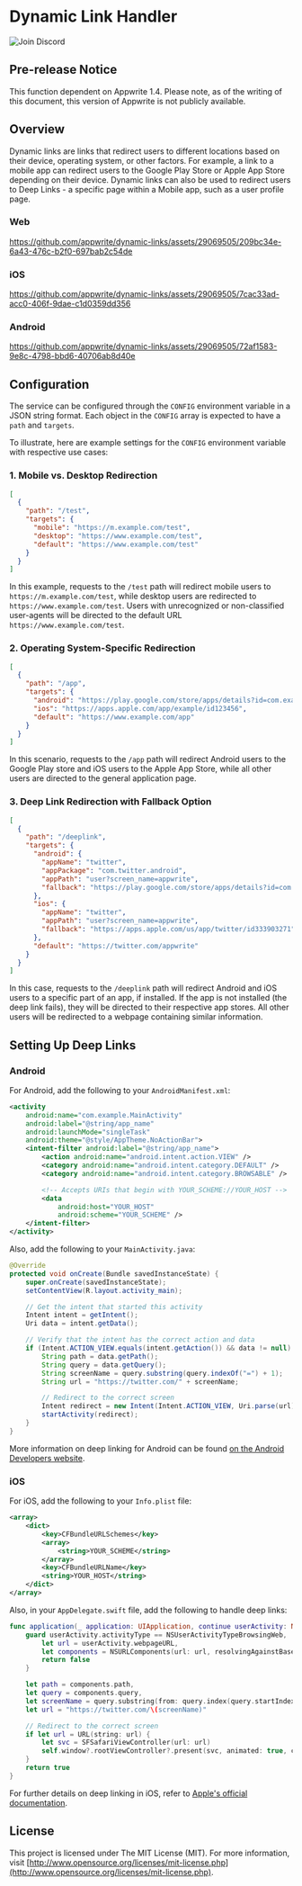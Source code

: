# Dynamic Link Handler

![Join Discord](https://img.shields.io/discord/564160730845151244)

## **Pre-release Notice**

This function dependent on Appwrite 1.4. Please note, as of the writing of this document, this version of Appwrite is not publicly available.

## Overview

Dynamic links are links that redirect users to different locations based on their device, operating system, or other factors. For example, a link to a mobile app can redirect users to the Google Play Store or Apple App Store depending on their device. Dynamic links can also be used to redirect users to Deep Links - a specific page within a Mobile app, such as a user profile page.

### Web
https://github.com/appwrite/dynamic-links/assets/29069505/209bc34e-6a43-476c-b2f0-697bab2c54de

### iOS
https://github.com/appwrite/dynamic-links/assets/29069505/7cac33ad-acc0-406f-9dae-c1d0359dd356


### Android
https://github.com/appwrite/dynamic-links/assets/29069505/72af1583-9e8c-4798-bbd6-40706ab8d40e


## Configuration

The service can be configured through the `CONFIG` environment variable in a JSON string format. Each object in the `CONFIG` array is expected to have a `path` and `targets`.

To illustrate, here are example settings for the `CONFIG` environment variable with respective use cases:

### 1. Mobile vs. Desktop Redirection

```json
[
  {
    "path": "/test",
    "targets": {
      "mobile": "https://m.example.com/test",
      "desktop": "https://www.example.com/test",
      "default": "https://www.example.com/test"
    }
  }
]
```
In this example, requests to the `/test` path will redirect mobile users to `https://m.example.com/test`, while desktop users are redirected to `https://www.example.com/test`. Users with unrecognized or non-classified user-agents will be directed to the default URL `https://www.example.com/test`.

### 2. Operating System-Specific Redirection

```json
[
  {
    "path": "/app",
    "targets": {
      "android": "https://play.google.com/store/apps/details?id=com.example",
      "ios": "https://apps.apple.com/app/example/id123456",
      "default": "https://www.example.com/app"
    }
  }
]
```
In this scenario, requests to the `/app` path will redirect Android users to the Google Play store and iOS users to the Apple App Store, while all other users are directed to the general application page.

### 3. Deep Link Redirection with Fallback Option

```json
[
  {
    "path": "/deeplink",
    "targets": {
      "android": {
        "appName": "twitter",
        "appPackage": "com.twitter.android",
        "appPath": "user?screen_name=appwrite",
        "fallback": "https://play.google.com/store/apps/details?id=com.twitter.android"
      },
      "ios": {
        "appName": "twitter",
        "appPath": "user?screen_name=appwrite",
        "fallback": "https://apps.apple.com/us/app/twitter/id333903271"
      },
      "default": "https://twitter.com/appwrite"
    }
  }
]
```
In this case, requests to the `/deeplink` path will redirect Android and iOS users to a specific part of an app, if installed. If the app is not installed (the deep link fails), they will be directed to their respective app stores. All other users will be redirected to a webpage containing similar information.

## Setting Up Deep Links

### Android

For Android, add the following to your `AndroidManifest.xml`:

```xml
<activity
    android:name="com.example.MainActivity"
    android:label="@string/app_name"
    android:launchMode="singleTask"
    android:theme="@style/AppTheme.NoActionBar">
    <intent-filter android:label="@string/app_name">
        <action android:name="android.intent.action.VIEW" />
        <category android:name="android.intent.category.DEFAULT" />
        <category android:name="android.intent.category.BROWSABLE" />

        <!-- Accepts URIs that begin with YOUR_SCHEME://YOUR_HOST -->
        <data
            android:host="YOUR_HOST"
            android:scheme="YOUR_SCHEME" />
    </intent-filter>
</activity>
```

Also, add the following to your `MainActivity.java`:

```java
@Override
protected void onCreate(Bundle savedInstanceState) {
    super.onCreate(savedInstanceState);
    setContentView(R.layout.activity_main);

    // Get the intent that started this activity
    Intent intent = getIntent();
    Uri data = intent.getData();

    // Verify that the intent has the correct action and data
    if (Intent.ACTION_VIEW.equals(intent.getAction()) && data != null) {
        String path = data.getPath();
        String query = data.getQuery();
        String screenName = query.substring(query.indexOf("=") + 1);
        String url = "https://twitter.com/" + screenName;

        // Redirect to the correct screen
        Intent redirect = new Intent(Intent.ACTION_VIEW, Uri.parse(url));
        startActivity(redirect);
    }
}
```

More information on deep linking for Android can be found [on the Android Developers website](https://developer.android.com/training/app-links/deep-linking).

### iOS

For iOS, add the following to your `Info.plist` file:

```xml
<array>
    <dict>
        <key>CFBundleURLSchemes</key>
        <array>
            <string>YOUR_SCHEME</string>
        </array>
        <key>CFBundleURLName</key>
        <string>YOUR_HOST</string>
    </dict>
</array>
```

Also, in your `AppDelegate.swift` file, add the following to handle deep links:

```swift
func application(_ application: UIApplication, continue userActivity: NSUserActivity, restorationHandler: @escaping ([UIUserActivityRestoring]?) -> Void) -> Bool {
    guard userActivity.activityType == NSUserActivityTypeBrowsingWeb,
        let url = userActivity.webpageURL,
        let components = NSURLComponents(url: url, resolvingAgainstBaseURL: true) else {
        return false
    }

    let path = components.path,
    let query = components.query,
    let screenName = query.substring(from: query.index(query.startIndex, offsetBy: query.index(of: "=")! + 1))
    let url = "https://twitter.com/\(screenName)"

    // Redirect to the correct screen
    if let url = URL(string: url) {
        let svc = SFSafariViewController(url: url)
        self.window?.rootViewController?.present(svc, animated: true, completion: nil)
    }
    return true
}
```

For further details on deep linking in iOS, refer to [Apple's official documentation](https://developer.apple.com/documentation/uikit/inter-process_communication/allowing_apps_and_websites_to_link_to_your_content).

## License

This project is licensed under The MIT License (MIT). For more information, visit [http://www.opensource.org/licenses/mit-license.php](http://www.opensource.org/licenses/mit-license.php).
